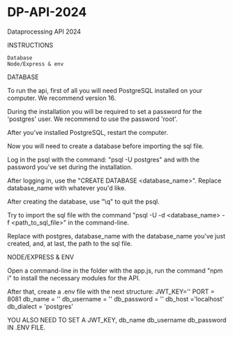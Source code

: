 # DP-API-2024

Dataprocessing API 2024

INSTRUCTIONS

    Database
    Node/Express & env

DATABASE

To run the api, first of all you will need PostgreSQL installed on your computer. We recommend version 16.

During the installation you will be required to set a password for the 'postgres' user. We recommend to use the password 'root'.

After you've installed PostgreSQL, restart the computer.

Now you will need to create a database before importing the sql file.

Log in the psql with the command: "psql -U postgres" and with the password you've set during the installation.

After logging in, use the "CREATE DATABASE <database_name>". Replace database_name with whatever you'd like.

After creating the database, use "\q" to quit the psql.

Try to import the sql file with the command "psql -U -d <database_name> -f <path_to_sql_file>" in the command-line.

Replace with postgres, database_name with the database_name you've just created, and, at last, the path to the sql file.

NODE/EXPRESS & ENV

Open a command-line in the folder with the app.js, run the command "npm i" to install the necessary modules for the API.

After that, create a .env file with the next structure: JWT_KEY='' PORT = 8081 db_name = '' db_username = '' db_password = '' db_host ='localhost' db_dialect = 'postgres'

YOU ALSO NEED TO SET A JWT_KEY, db_name db_username db_password IN .ENV FILE.
